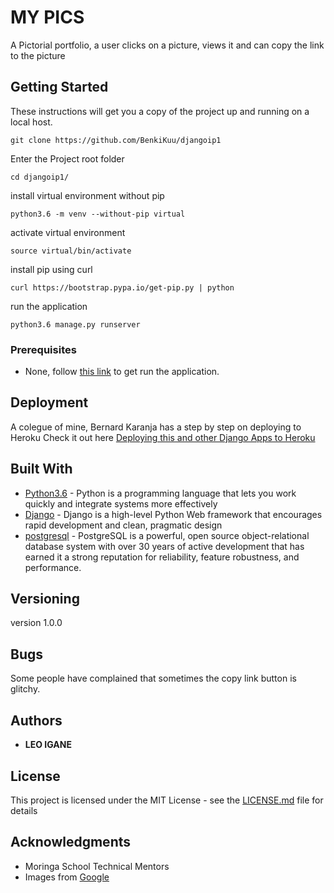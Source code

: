 # MY PICS

A Pictorial portfolio, a user clicks on a picture, views it and can copy the link to the picture

## Getting Started

These instructions will get you a copy of the project up and running on a local host.

```
git clone https://github.com/BenkiKuu/djangoip1
```
Enter the Project root folder
```
cd djangoip1/
```
install virtual environment without pip

```
python3.6 -m venv --without-pip virtual
```

activate virtual environment

```
source virtual/bin/activate
```
install pip using curl

```
curl https://bootstrap.pypa.io/get-pip.py | python
```


run the application

```
python3.6 manage.py runserver
```


### Prerequisites


* None, follow [this link](#) to get run the application.




## Deployment

A colegue of mine, Bernard Karanja has a step by step on deploying to Heroku Check it out here [ Deploying this and other Django Apps to Heroku](https://gist.github.com/Benard18/01e28cfbd911f87c7df8ee33cbdaa593)

## Built With

* [Python3.6](https://www.python.org/) - Python is a programming language that lets you work quickly
and integrate systems more effectively
* [Django](https://www.djangoproject.com/) - Django is a high-level Python Web framework that encourages rapid    development and clean, pragmatic design
* [postgresql](https://www.postgresql.org/) - PostgreSQL is a powerful, open source object-relational database system with over 30 years of active development that has earned it a strong reputation for reliability, feature robustness, and performance.



## Versioning

version 1.0.0

## Bugs

Some people have complained that sometimes the copy link button is glitchy.

## Authors

* **LEO IGANE**

## License

This project is licensed under the MIT License - see the [LICENSE.md](LICENSE.md) file for details

## Acknowledgments

* Moringa School Technical Mentors
* Images from [Google](https://www.google.com/)
